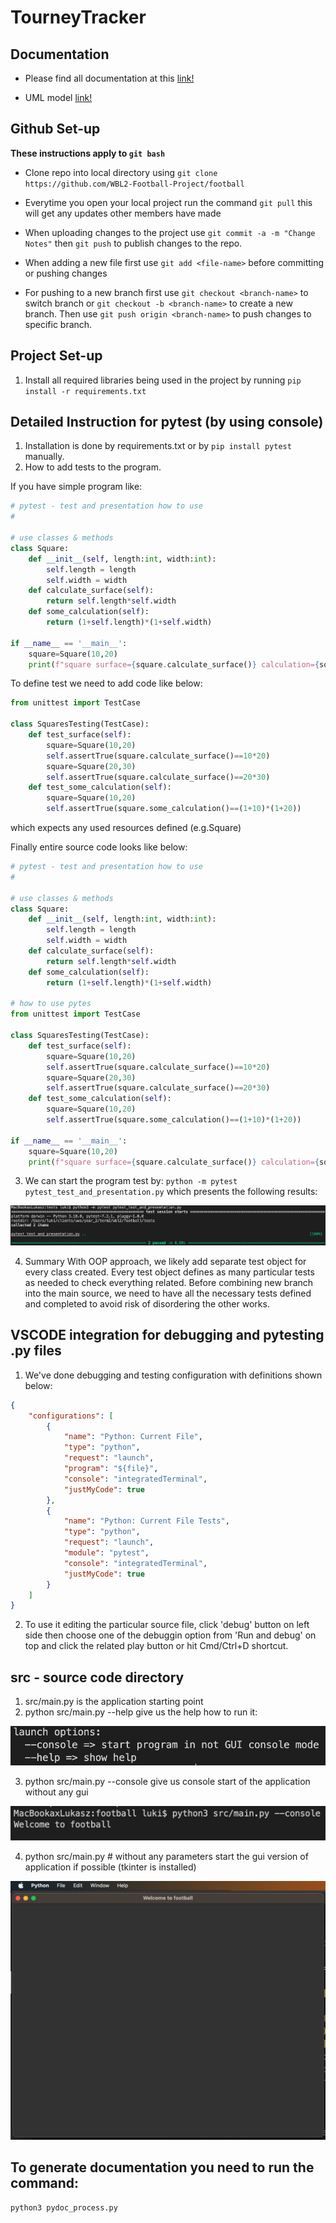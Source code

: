 # TourneyTracker

## Documentation

* Please find all documentation at this <a href="https://htmlpreview.github.io/?https://raw.githubusercontent.com/WBL2-Football-Project/football/main/documentation/index.html" target="_blank">link!</a>

* UML model <a href="https://htmlpreview.github.io/?https://raw.githubusercontent.com/WBL2-Football-Project/football/main/uml/index.html" target="_blank">link!</a>


## Github Set-up
**These instructions apply to `git bash`**

* Clone repo into local directory using `git clone https://github.com/WBL2-Football-Project/football`

* Everytime you open your local project run the command `git pull` this will get any updates other members have made

* When uploading changes to the project use `git commit -a -m "Change Notes"` then `git push` to publish changes to the repo.

* When adding a new file first use `git add <file-name>` before committing or pushing changes

* For pushing to a new branch first use `git checkout <branch-name>` to switch branch or `git checkout -b <branch-name>` to create a new branch. Then use `git push origin <branch-name>` to push changes to specific branch.

## Project Set-up

1. Install all required libraries being used in the project by running `pip install -r requirements.txt`

## Detailed Instruction for pytest (by using console)

1. Installation is done by requirements.txt or by `pip install pytest` manually.
2. How to add tests to the program.

If you have simple program like:
```python
# pytest - test and presentation how to use
#

# use classes & methods
class Square:
	def __init__(self, length:int, width:int):
		self.length = length
		self.width = width
	def calculate_surface(self):
		return self.length*self.width
	def some_calculation(self):
		return (1+self.length)*(1+self.width)

if __name__ == '__main__':
	square=Square(10,20)
	print(f"square surface={square.calculate_surface()} calculation={square.some_calculation()}")
```

To define test we need to add code like below:

```python
from unittest import TestCase

class SquaresTesting(TestCase):
	def test_surface(self):
		square=Square(10,20)
		self.assertTrue(square.calculate_surface()==10*20)
		square=Square(20,30)
		self.assertTrue(square.calculate_surface()==20*30)
	def test_some_calculation(self):
		square=Square(10,20)
		self.assertTrue(square.some_calculation()==(1+10)*(1+20))

```
which expects any used resources defined (e.g.Square)

Finally entire source code looks like below:

```python
# pytest - test and presentation how to use
#

# use classes & methods
class Square:
	def __init__(self, length:int, width:int):
		self.length = length
		self.width = width
	def calculate_surface(self):
		return self.length*self.width
	def some_calculation(self):
		return (1+self.length)*(1+self.width)

# how to use pytes
from unittest import TestCase

class SquaresTesting(TestCase):
	def test_surface(self):
		square=Square(10,20)
		self.assertTrue(square.calculate_surface()==10*20)
		square=Square(20,30)
		self.assertTrue(square.calculate_surface()==20*30)
	def test_some_calculation(self):
		square=Square(10,20)
		self.assertTrue(square.some_calculation()==(1+10)*(1+20))

if __name__ == '__main__':
	square=Square(10,20)
	print(f"square surface={square.calculate_surface()} calculation={square.some_calculation()}")
```

3. We can start the program test by: 
`python -m pytest pytest_test_and_presentation.py`
which presents the following results:

![Alt text](https://github.com/WBL2-Football-Project/football/blob/main/tests/pytest-presentation-results.jpg "presentation tests results")

4. Summary
With OOP approach, we likely add separate test object for every class created. Every test object defines as many particular tests as needed to check everything related. Before combining new branch into the main source, we need to have all the necessary tests defined and completed to avoid risk of disordering the other works.

## VSCODE integration for debugging and pytesting .py files

1. We've done debugging and testing configuration with definitions shown below:

```json
{
	"configurations": [
		{
			"name": "Python: Current File",
			"type": "python",
			"request": "launch",
			"program": "${file}",
			"console": "integratedTerminal",
			"justMyCode": true
		},
		{
			"name": "Python: Current File Tests",
			"type": "python",
			"request": "launch",
			"module": "pytest",
			"console": "integratedTerminal",
			"justMyCode": true
		}
	]
}
```

2. To use it editing the particular source file, click 'debug' button on left side then choose one of the debuggin option from 'Run and debug' on top and click the related play button or hit Cmd/Ctrl+D shortcut.

## src - source code directory

1. src/main.py is the application starting point
2. python src/main.py --help give us the help how to run it:

![Alt text](https://github.com/WBL2-Football-Project/football/blob/main/tests/launch-help.jpg "launch-help")

3. python src/main.py --console give us console start of the application without any gui

![Alt text](https://github.com/WBL2-Football-Project/football/blob/main/tests/launch-console.jpg "launch-console")

4. python src/main.py # without any parameters start the gui version of application if possible (tkinter is installed)

![Alt text](https://github.com/WBL2-Football-Project/football/blob/main/tests/launch-gui.jpg "launch-gui")

## To generate documentation you need to run the command:

```bash
python3 pydoc_process.py
```
